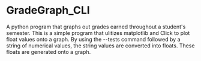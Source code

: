 # GradeGraph_CLI
A python program that graphs out grades earned throughout a student's semester. 
This is a simple program that ulitizes matplotlib and Click to plot float values onto a graph. 
By using the --tests command followed by a string of numerical values, the string values are 
converted into floats. These floats are generated onto a graph. 
